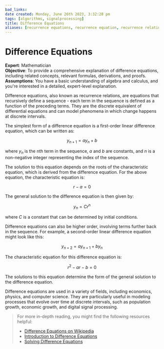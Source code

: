 ```yaml
---
bad_links: 
date created: Monday, June 26th 2023, 3:32:28 pm
tags: [algorithms, signalprocessing]
title: Difference Equations
aliases: [recurrence equations, recurrence equation, recurrence relations, recurrence relation]
---
```


# Difference Equations

**Expert**: Mathematician  
**Objective**: To provide a comprehensive explanation of difference equations, including related concepts, relevant formulas, derivations, and proofs.  
**Assumptions**: You have a basic understanding of algebra and calculus, and you're interested in a detailed, expert-level explanation.

Difference equations, also known as recurrence relations, are equations that recursively define a sequence - each term in the sequence is defined as a function of the preceding terms. They are the discrete equivalent of differential equations and can model phenomena in which change happens at discrete intervals.

The simplest form of a difference equation is a first-order linear difference equation, which can be written as:

$$
y_{n+1} = a y_n + b
$$

where $y_n$ is the nth term in the sequence, $a$ and $b$ are constants, and $n$ is a non-negative integer representing the index of the sequence.

The solution to this equation depends on the roots of the characteristic equation, which is derived from the difference equation. For the above equation, the characteristic equation is:

$$
r - a = 0
$$

The general solution to the difference equation is then given by:

$$
y_n = C r^n
$$

where $C$ is a constant that can be determined by initial conditions.

Difference equations can also be higher order, involving terms further back in the sequence. For example, a second-order linear difference equation might look like this:

$$
y_{n+2} = a y_{n+1} + b y_n
$$

The characteristic equation for this difference equation is:

$$
r^2 - a r - b = 0
$$

The solutions to this equation determine the form of the general solution to the difference equation.

Difference equations are used in a variety of fields, including economics, physics, and computer science. They are particularly useful in modeling processes that evolve over time at discrete intervals, such as population growth, economic growth, and digital signal processing.

> For more in-depth reading, you might find the following resources helpful:
> - [Difference Equations on Wikipedia](https://www.google.com/search?q=Difference+Equations+Wikipedia)
> - [Introduction to Difference Equations](https://www.google.com/search?q=Introduction+to+Difference+Equations)
> - [Solving Difference Equations](https://www.google.com/search?q=Solving+Difference+Equations)